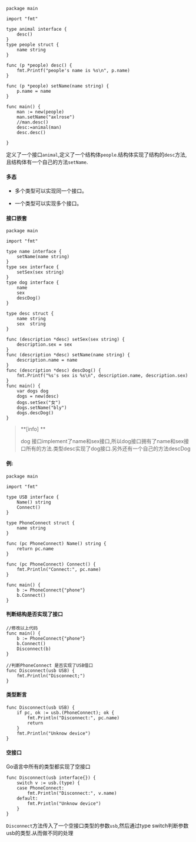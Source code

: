 ```
package main

import "fmt"

type animal interface {
    desc()
}
type people struct {
    name string
}

func (p *people) desc() {
    fmt.Printf("people's name is %s\n", p.name)
}

func (p *people) setName(name string) {
    p.name = name
}

func main() {
    man := new(people)
    man.setName("axlrose")
    //man.desc()
    desc:=animal(man)
    desc.desc()

}
```

定义了一个接口`animal`,定义了一个结构体`people`.结构体实现了结构的`desc`方法,且结构体有一个自己的方法`setName`.

#### 多态

* 多个类型可以实现同一个接口。

* 一个类型可以实现多个接口。

#### 接口嵌套

```
package main

import "fmt"

type name interface {
    setName(name string)
}
type sex interface {
    setSex(sex string)
}
type dog interface {
    name
    sex
    descDog()
}

type desc struct {
    name string
    sex  string
}

func (description *desc) setSex(sex string) {
    description.sex = sex
}
func (description *desc) setName(name string) {
    description.name = name
}
func (description *desc) descDog() {
    fmt.Printf("%s's sex is %s\n", description.name, description.sex)
}
func main() {
    var dogs dog
    dogs = new(desc)
    dogs.setSex("女")
    dogs.setName("bly")
    dogs.descDog()
}
```

> **\[info\] **
>
> dog 接口implement了name和sex接口,所以dog接口拥有了name和sex接口所有的方法.类型desc实现了dog接口.另外还有一个自己的方法descDog

#### 例:

```
package main

import "fmt"

type USB interface {
    Name() string
    Connect()
}

type PhoneConnect struct {
    name string
}

func (pc PhoneConnect) Name() string {
    return pc.name
}

func (pc PhoneConnect) Connect() {
    fmt.Println("Connect:", pc.name)
}

func main() {
    b := PhoneConnect{"phone"}
    b.Connect()
}
```

#### 判断结构是否实现了接口

```
//修改以上代码
func main() {
    b := PhoneConnect{"phone"}
    b.Connect()
    Disconnect(b)
}

//判断PhoneConnect 是否实现了USB借口
func Disconnect(usb USB) {
    fmt.Println("Disconnect;")
}
```

#### 类型断言

```
func Disconnect(usb USB) {
    if pc, ok := usb.(PhoneConnect); ok {
        fmt.Println("Disconnect:", pc.name)
        return
    }
    fmt.Println("Unknow device")
}
```

#### 空接口

Go语言中所有的类型都实现了空接口

```
func Disconnect(usb interface{}) {
    switch v := usb.(type) {
    case PhoneConnect:
        fmt.Println("Disconnect:", v.name)
    default:
        fmt.Println("Unknow device")
    }
}
```

`Disconnect`方法传入了一个空接口类型的参数`usb`,然后通过type switch判断参数usb的类型.从而做不同的处理

